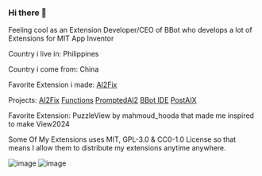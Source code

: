 ### Hi there 👋

Feeling cool as an Extension Developer/CEO of BBot who develops a lot of Extensions for MIT App Inventor 

Country i live in: Philippines

Country i come from: China

Favorite Extension i made: <a href="https://github.com/bextdev797/BextdevProject/raw/main/PERSONAL_EXTENSIONS/com.bextdev.AI2Fix.aix">AI2Fix</a>

Projects:
<a href="https://github.com/bextdev797/BextdevProject/raw/main/PERSONAL_EXTENSIONS/com.bextdev.AI2Fix.aix">AI2Fix</a>
<a href="https://github.com/theFuncTions/Functions/releases/download/1.1/com.brandonang.functions.aix">Functions</a>
<a href="https://github.com/bextdev797/PromptedAI2/releases/download/1/PromptedAI2Setup.msi">PromptedAI2</a>
<a href="https://github.com/bextdev797/BBotIDE/releases/download/3.0.0/BBotIDESetupV3.msi">BBot IDE</a>
<a href="https://drive.google.com/uc=?export=download&id=19hUx6oUhKEO2AceEGi-aklZaTKRex7Db/">PostAIX</a>

Favorite Extension: PuzzleView by mahmoud_hooda that made me inspired to make View2024

Some Of My Extensions uses MIT, GPL-3.0 & CC0-1.0 License so that means I allow them to distribute my extensions anytime anywhere.

![image](https://github-readme-stats.vercel.app/api?username=bextdev797) ![image](https://github-readme-stats.vercel.app/api/top-langs/?username=bextdev797)
